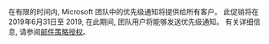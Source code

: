 在有限的时间内, Microsoft 团队中的优先级通知将提供给所有客户。 此促销将在2019年6月31日至 2019, 在此期间, 团队用户将能够发送优先级通知。 有关详细信息, 请参阅[邮件策略授权](../teams-add-on-licensing/pri-message.md)。 